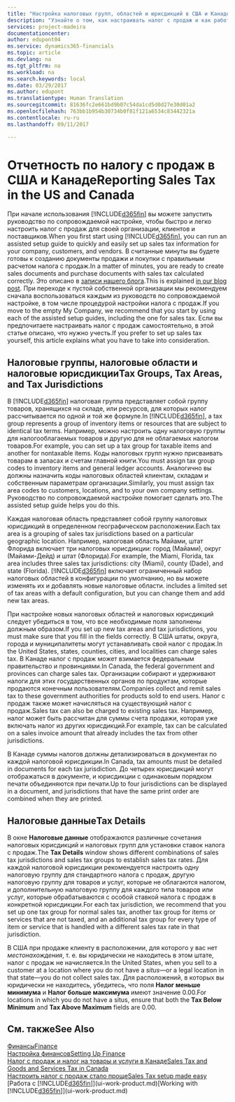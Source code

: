 ```yaml
---
title: "Настройка налоговых групп, областей и юрисдикций в США и Канаде | Документы Майкрософт"
description: "Узнайте о том, как настраивать налог с продаж и как работают налоговые группы, налоговые области (штаты, округа, города и муниципалитеты), налоговые юрисдикции и данные о налоге."
services: project-madeira
documentationcenter: 
author: edupont04
ms.service: dynamics365-financials
ms.topic: article
ms.devlang: na
ms.tgt_pltfrm: na
ms.workload: na
ms.search.keywords: local
ms.date: 03/29/2017
ms.author: edupont
ms.translationtype: Human Translation
ms.sourcegitcommit: 81636fc2e661bd9b07c54da1cd5d0d27e30d01a2
ms.openlocfilehash: 763bb1b954b30734b0f81f121a6534c83442321a
ms.contentlocale: ru-ru
ms.lasthandoff: 09/11/2017

---
```

# <a name="reporting-sales-tax-in-the-us-and-canada"></a><span data-ttu-id="6d523-103">Отчетность по налогу с продаж в США и Канаде</span><span class="sxs-lookup"><span data-stu-id="6d523-103">Reporting Sales Tax in the US and Canada</span></span>
<span data-ttu-id="6d523-104">При начале использования [!INCLUDE[d365fin](includes/d365fin_md.md)] вы можете запустить руководство по сопровождаемой настройке, чтобы быстро и легко настроить налог с продаж для своей организации, клиентов и поставщиков.</span><span class="sxs-lookup"><span data-stu-id="6d523-104">When you first start using [!INCLUDE[d365fin](includes/d365fin_md.md)], you can run an assisted setup guide to quickly and easily set up sales tax information for your company, customers, and vendors.</span></span> <span data-ttu-id="6d523-105">В считанные минуты вы будете готовы к созданию документы продажи и покупки с правильным расчетом налога с продаж.</span><span class="sxs-lookup"><span data-stu-id="6d523-105">In a matter of minutes, you are ready to create sales documents and purchase documents with sales tax calculated correctly.</span></span> <span data-ttu-id="6d523-106">Это описано в [записи нашего блога](https://madeira.microsoft.com/blog/sales-tax-setup-made-easy).</span><span class="sxs-lookup"><span data-stu-id="6d523-106">This is explained [in our blog post](https://madeira.microsoft.com/blog/sales-tax-setup-made-easy).</span></span>
<span data-ttu-id="6d523-107">При переходе к пустой собственной организации мы рекомендуем сначала воспользоваться каждым из руководств по сопровождаемой настройке, в том числе процедурой настройки налога с продаж.</span><span class="sxs-lookup"><span data-stu-id="6d523-107">If you move to the empty My Company, we recommend that you start by using each of the assisted setup guides, including the one for sales tax.</span></span> <span data-ttu-id="6d523-108">Если вы предпочитаете настраивать налог с продаж самостоятельно, в этой статье описано, что нужно учесть.</span><span class="sxs-lookup"><span data-stu-id="6d523-108">If you prefer to set up sales tax yourself, this article explains what you have to take into consideration.</span></span>  

## <a name="tax-groups-tax-areas-and-tax-jurisdictions"></a><span data-ttu-id="6d523-109">Налоговые группы, налоговые области и налоговые юрисдикции</span><span class="sxs-lookup"><span data-stu-id="6d523-109">Tax Groups, Tax Areas, and Tax Jurisdictions</span></span>
<span data-ttu-id="6d523-110">В [!INCLUDE[d365fin](includes/d365fin_md.md)] налоговая группа представляет собой группу товаров, хранящихся на складе, или ресурсов, для которых налог рассчитывается по одной и той же формуле.</span><span class="sxs-lookup"><span data-stu-id="6d523-110">In [!INCLUDE[d365fin](includes/d365fin_md.md)], a tax group represents a group of inventory items or resources that are subject to identical tax terms.</span></span> <span data-ttu-id="6d523-111">Например, можно настроить одну налоговую группы для налогооблагаемых товаров и другую для не облагаемых налогом товаров.</span><span class="sxs-lookup"><span data-stu-id="6d523-111">For example, you can set up a tax group for taxable items and another for nontaxable items.</span></span> <span data-ttu-id="6d523-112">Коды налоговых групп нужно присваивать товарам в запасах и счетам главной книги.</span><span class="sxs-lookup"><span data-stu-id="6d523-112">You must assign tax group codes to inventory items and general ledger accounts.</span></span> <span data-ttu-id="6d523-113">Аналогично вы должны назначить коды налоговых областей клиентам, складам и собственным параметрам организации.</span><span class="sxs-lookup"><span data-stu-id="6d523-113">Similarly, you must assign tax area codes to customers, locations, and to your own company settings.</span></span> <span data-ttu-id="6d523-114">Руководство по сопровождаемой настройке помогает сделать это.</span><span class="sxs-lookup"><span data-stu-id="6d523-114">The assisted setup guide helps you do this.</span></span>  

<span data-ttu-id="6d523-115">Каждая налоговая область представляет собой группу налоговых юрисдикций в определенном географическом расположении.</span><span class="sxs-lookup"><span data-stu-id="6d523-115">Each tax area is a grouping of sales tax jurisdictions based on a particular geographic location.</span></span> <span data-ttu-id="6d523-116">Например, налоговая область Майами, штат Флорида включает три налоговых юрисдикции: город (Майами), округ (Майами-Дейд) и штат (Флорида).</span><span class="sxs-lookup"><span data-stu-id="6d523-116">For example, the Miami, Florida, tax area includes three sales tax jurisdictions: city (Miami), county (Dade), and state (Florida).</span></span> [!INCLUDE[d365fin](includes/d365fin_md.md)]<span data-ttu-id="6d523-117"> включает ограниченный набор налоговых областей в конфигурации по умолчанию, но вы можете изменять их и добавлять новые налоговые области.</span><span class="sxs-lookup"><span data-stu-id="6d523-117"> includes a limited set of tax areas with a default configuration, but you can change them and add new tax areas.</span></span>  

<span data-ttu-id="6d523-118">При настройке новых налоговых областей и налоговых юрисдикций следует убедиться в том, что все необходимые поля заполнены должным образом.</span><span class="sxs-lookup"><span data-stu-id="6d523-118">If you set up new tax areas and tax jurisdictions, you must make sure that you fill in the fields correctly.</span></span> <span data-ttu-id="6d523-119">В США штаты, округа, города и муниципалитеты могут устанавливать свой налог с продаж.</span><span class="sxs-lookup"><span data-stu-id="6d523-119">In the United States, states, counties, cities, and localities can charge sales tax.</span></span> <span data-ttu-id="6d523-120">В Канаде налог с продаж может взимается федеральным правительство и провинциями.</span><span class="sxs-lookup"><span data-stu-id="6d523-120">In Canada, the federal government and provinces can charge sales tax.</span></span> <span data-ttu-id="6d523-121">Организации собирают и удерживают налоги для этих государственных органов по продуктам, которые продаются конечным пользователям.</span><span class="sxs-lookup"><span data-stu-id="6d523-121">Companies collect and remit sales tax to these government authorities for products sold to end users.</span></span> <span data-ttu-id="6d523-122">Налог с продаж также может начисляться на существующий налог с продаж.</span><span class="sxs-lookup"><span data-stu-id="6d523-122">Sales tax can also be charged to existing sales tax.</span></span> <span data-ttu-id="6d523-123">Например, налог может быть рассчитан для суммы счета продажи, которая уже включать налог из других юрисдикций.</span><span class="sxs-lookup"><span data-stu-id="6d523-123">For example, tax can be calculated on a sales invoice amount that already includes the tax from other jurisdictions.</span></span>  

<span data-ttu-id="6d523-124">В Канаде суммы налогов должны детализироваться в документах по каждой налоговой юрисдикции.</span><span class="sxs-lookup"><span data-stu-id="6d523-124">In Canada, tax amounts must be detailed in documents for each tax jurisdiction.</span></span> <span data-ttu-id="6d523-125">До четырех юрисдикций могут отображаться в документе, и юрисдикции с одинаковым порядком печати объединяются при печати.</span><span class="sxs-lookup"><span data-stu-id="6d523-125">Up to four jurisdictions can be displayed in a document, and jurisdictions that have the same print order are combined when they are printed.</span></span>  

## <a name="tax-details"></a><span data-ttu-id="6d523-126">Налоговые данные</span><span class="sxs-lookup"><span data-stu-id="6d523-126">Tax Details</span></span>
<span data-ttu-id="6d523-127">В окне **Налоговые данные** отображаются различные сочетания налоговых юрисдикций и налоговых групп для установки ставок налога с продаж.</span><span class="sxs-lookup"><span data-stu-id="6d523-127">The **Tax Details** window shows different combinations of sales tax jurisdictions and sales tax groups to establish sales tax rates.</span></span> <span data-ttu-id="6d523-128">Для каждой налоговой юрисдикции рекомендуется настроить одну налоговую группу для стандартного налога с продаж, другую налоговую группу для товаров и услуг, которые не облагаются налогом, и дополнительную налоговую группу для каждого типа товаров или услуг, которые обрабатываются с особой ставкой налога с продаж в конкретной юрисдикции.</span><span class="sxs-lookup"><span data-stu-id="6d523-128">For each tax jurisdiction, we recommend that you set up one tax group for normal sales tax, another tax group for items or services that are not taxed, and an additional tax group for every type of item or service that is handled with a different sales tax rate in that jurisdiction.</span></span>  

<span data-ttu-id="6d523-129">В США при продаже клиенту в расположении, для которого у вас нет *местонахождения*, т. е. вы юридически не находитесь в этом штате, налог с продаж не начисляется.</span><span class="sxs-lookup"><span data-stu-id="6d523-129">In the United States, when you sell to a customer at a location where you do not have a *situs*—or a legal location in that state—you do not collect sales tax.</span></span> <span data-ttu-id="6d523-130">Для расположений, в которых вы юридически не находитесь, убедитесь, что поля **Налог меньше минимума** и **Налог больше максимума** имеют значение 0.00.</span><span class="sxs-lookup"><span data-stu-id="6d523-130">For locations in which you do not have a situs, ensure that both the **Tax Below Minimum** and **Tax Above Maximum** fields are 0.00.</span></span>  

## <a name="see-also"></a><span data-ttu-id="6d523-131">См. также</span><span class="sxs-lookup"><span data-stu-id="6d523-131">See Also</span></span>
[<span data-ttu-id="6d523-132">Финансы</span><span class="sxs-lookup"><span data-stu-id="6d523-132">Finance</span></span>](finance.md)  
[<span data-ttu-id="6d523-133">Настройка финансов</span><span class="sxs-lookup"><span data-stu-id="6d523-133">Setting Up Finance</span></span>](finance-setup-finance.md)  
[<span data-ttu-id="6d523-134">Налог с продаж и налог на товары и услуги в Канаде</span><span class="sxs-lookup"><span data-stu-id="6d523-134">Sales Tax and Goods and Services Tax in Canada</span></span>](ca-finance-tax.md)  
[<span data-ttu-id="6d523-135">Настроить налог с продаж стало проще</span><span class="sxs-lookup"><span data-stu-id="6d523-135">Sales Tax setup made easy</span></span>](https://madeira.microsoft.com/blog/sales-tax-setup-made-easy)  
<span data-ttu-id="6d523-136">[Работа с [!INCLUDE[d365fin](includes/d365fin_md.md)]](ui-work-product.md)</span><span class="sxs-lookup"><span data-stu-id="6d523-136">[Working with [!INCLUDE[d365fin](includes/d365fin_md.md)]](ui-work-product.md)</span></span>  

